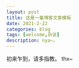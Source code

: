 ```yaml
---
layout: post
title: 这是一篇博客文章模板
date: 2021-2-22
categories: blog
tags: [welcome,杂谈]
description: nya~。
---
```


初来乍到，请多指教。
thx~












